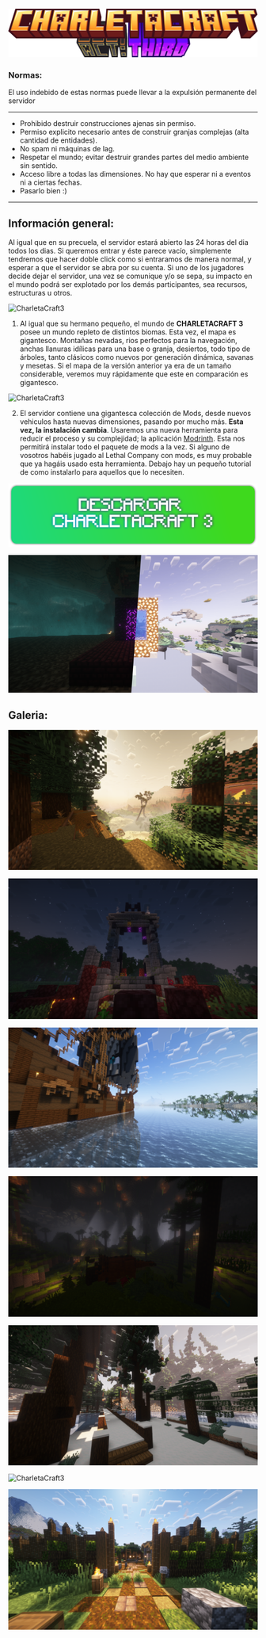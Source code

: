 ![CharletaCraft3](img/title.png)

### Normas:


<p>El uso indebido de estas normas puede llevar a la expulsión permanente del servidor</p>

---

- Prohibido destruir construcciones ajenas sin permiso.
- Permiso explicito necesario antes de construir granjas complejas (alta cantidad de entidades).
- No spam ni máquinas de lag.
- Respetar el mundo; evitar destruir grandes partes del medio ambiente sin sentido.
- Acceso libre a todas las dimensiones. No hay que esperar ni a eventos ni a ciertas fechas.
- Pasarlo bien :)
---
  
## Información general: 
Al igual que en su precuela, el servidor estará abierto las 24 horas del dia todos los dias. Si queremos entrar y éste parece vacío, simplemente tendremos que hacer doble click como si entraramos de manera normal, y esperar a que el servidor se abra por su cuenta. Si uno de los jugadores decide dejar el servidor, una vez se comunique y/o se sepa, su impacto en el mundo podrá ser explotado por los demás participantes, sea recursos, estructuras u otros.


![CharletaCraft3](img/6.png)


  1. Al igual que su hermano pequeño, el mundo de **CHARLETACRAFT 3** posee un mundo repleto de distintos biomas. Esta vez, el mapa es gigantesco. Montañas nevadas, rios perfectos para la navegación, anchas llanuras idílicas para una base o granja, desiertos, todo tipo de árboles, tanto clásicos como nuevos por generación dinámica, savanas y mesetas. Si el mapa de la versión anterior ya era de un tamaño considerable, veremos muy rápidamente que este en comparación es gigantesco. 


![CharletaCraft3](img/9.png)

  2. El servidor contiene una gigantesca colección de Mods, desde nuevos vehiculos hasta nuevas dimensiones, pasando por mucho más. **Esta vez, la instalación cambia**. Usaremos una nueva herramienta para reducir el proceso y su complejidad; la aplicación [Modrinth](https://modrinth.com/app). Esta nos permitirá instalar todo el paquete de mods a la vez. Si alguno de vosotros habéis jugado al Lethal Company con mods, es muy probable que ya hagáis usado esta herramienta. Debajo hay un pequeño tutorial de como instalarlo para aquellos que lo necesiten.


<p align="center">
  <a ref="https://drive.google.com/file/d/1QnKjDVWNF30CX7zlVagc_UucrYjbAFyM/view">
    <img width="512" height="128" src="img/boton.png">
  </a>
</p>

![CharletaCraft3](img/10.png)

  

## Galeria: 
![CharletaCraft3](img/1.png)

![CharletaCraft3](img/2.png)

![CharletaCraft3](img/3.png)

![CharletaCraft3](img/4.png)

![CharletaCraft3](img/5.png)

![CharletaCraft3](img/7.png)

![CharletaCraft3](img/8.png)

